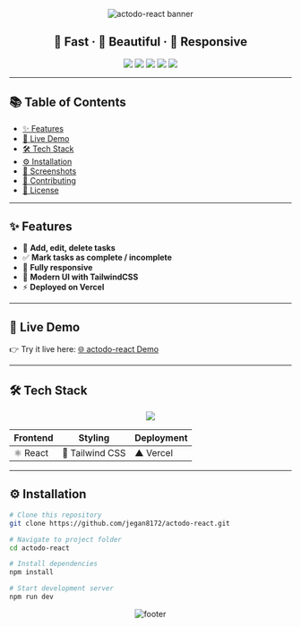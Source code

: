 <!-- Hero Animated Banner -->
<p align="center">
  <img src="https://capsule-render.vercel.app/api?type=waving&height=200&color=gradient&text=📝+actodo-react&fontSize=50&fontAlign=50&fontAlignY=40&desc=A+Modern+ToDo+App+with+React+%26+TailwindCSS&descAlign=50&descAlignY=70" alt="actodo-react banner">
</p>

<h2 align="center">🚀 Fast · 🎨 Beautiful · 📱 Responsive</h2>  

<p align="center">
  <a href="https://actodo-react-theta-five.vercel.app"><img src="https://img.shields.io/badge/🌐 Live Demo-00C4FF?style=for-the-badge&logo=vercel&logoColor=white" /></a>
  <a href="https://github.com/jegan8172/actodo-react/stargazers"><img src="https://img.shields.io/github/stars/jegan8172/actodo-react?style=for-the-badge&logo=github&color=yellow" /></a>
  <a href="https://github.com/jegan8172/actodo-react/network/members"><img src="https://img.shields.io/github/forks/jegan8172/actodo-react?style=for-the-badge&logo=github&color=orange" /></a>
  <a href="https://github.com/jegan8172/actodo-react/issues"><img src="https://img.shields.io/github/issues/jegan8172/actodo-react?style=for-the-badge&logo=github&color=red" /></a>
  <a href="https://github.com/jegan8172/actodo-react/blob/main/LICENSE"><img src="https://img.shields.io/github/license/jegan8172/actodo-react?style=for-the-badge&color=brightgreen" /></a>
</p>

---

## 📚 Table of Contents  

- [✨ Features](#-features)  
- [🎥 Live Demo](#-live-demo-animated-preview)  
- [🛠 Tech Stack](#-tech-stack)  
- [⚙️ Installation](#️-installation)  
- [📸 Screenshots](#-screenshots)  
- [🤝 Contributing](#-contributing)  
- [📜 License](#-license)  

---

## ✨ Features  

- 🎯 **Add, edit, delete tasks**  
- ✅ **Mark tasks as complete / incomplete**  
- 📱 **Fully responsive**  
- 🎨 **Modern UI with TailwindCSS**  
- ⚡ **Deployed on Vercel**  

---

## 🎥 Live Demo
 
 👉 Try it live here: [🌐 actodo-react Demo](https://actodo-react-theta-five.vercel.app)  

---

## 🛠 Tech Stack  

<p align="center">
  <img src="https://skillicons.dev/icons?i=react,tailwind,vercel,git,github,vscode" />
</p>  

| Frontend | Styling | Deployment |
|----------|----------|------------|
| ⚛️ React | 🎨 Tailwind CSS | ▲ Vercel |  

---

## ⚙️ Installation  

```bash
# Clone this repository
git clone https://github.com/jegan8172/actodo-react.git

# Navigate to project folder
cd actodo-react

# Install dependencies
npm install

# Start development server
npm run dev

```

<p align="center"> <img src="https://capsule-render.vercel.app/api?type=waving&height=120&color=gradient&text=⭐+Star+this+repo+if+you+like+it!+⭐&fontAlign=50&fontAlignY=40" alt="footer"> </p> 

